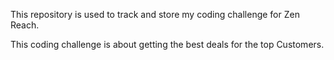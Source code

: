 This repository is used to track and store my coding challenge for Zen Reach. 

This coding challenge is about getting the best deals for the top Customers. 


